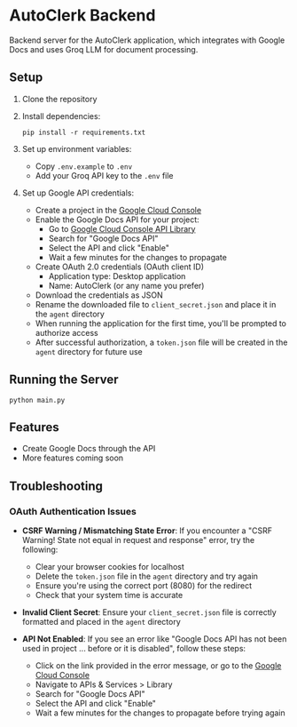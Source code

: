# AutoClerk Backend

Backend server for the AutoClerk application, which integrates with Google Docs and uses Groq LLM for document processing.

## Setup

1. Clone the repository
2. Install dependencies:
   ```
   pip install -r requirements.txt
   ```
3. Set up environment variables:
   - Copy `.env.example` to `.env`
   - Add your Groq API key to the `.env` file

4. Set up Google API credentials:
   - Create a project in the [Google Cloud Console](https://console.cloud.google.com/)
   - Enable the Google Docs API for your project:
     - Go to [Google Cloud Console API Library](https://console.cloud.google.com/apis/library)
     - Search for "Google Docs API"
     - Select the API and click "Enable"
     - Wait a few minutes for the changes to propagate
   - Create OAuth 2.0 credentials (OAuth client ID)
     - Application type: Desktop application
     - Name: AutoClerk (or any name you prefer)
   - Download the credentials as JSON
   - Rename the downloaded file to `client_secret.json` and place it in the `agent` directory
   - When running the application for the first time, you'll be prompted to authorize access
   - After successful authorization, a `token.json` file will be created in the `agent` directory for future use

## Running the Server

```
python main.py
```

## Features

- Create Google Docs through the API
- More features coming soon

## Troubleshooting

### OAuth Authentication Issues

- **CSRF Warning / Mismatching State Error**: If you encounter a "CSRF Warning! State not equal in request and response" error, try the following:
  - Clear your browser cookies for localhost
  - Delete the `token.json` file in the `agent` directory and try again
  - Ensure you're using the correct port (8080) for the redirect
  - Check that your system time is accurate

- **Invalid Client Secret**: Ensure your `client_secret.json` file is correctly formatted and placed in the `agent` directory

- **API Not Enabled**: If you see an error like "Google Docs API has not been used in project ... before or it is disabled", follow these steps:
  - Click on the link provided in the error message, or go to the [Google Cloud Console](https://console.cloud.google.com/)
  - Navigate to APIs & Services > Library
  - Search for "Google Docs API"
  - Select the API and click "Enable"
  - Wait a few minutes for the changes to propagate before trying again